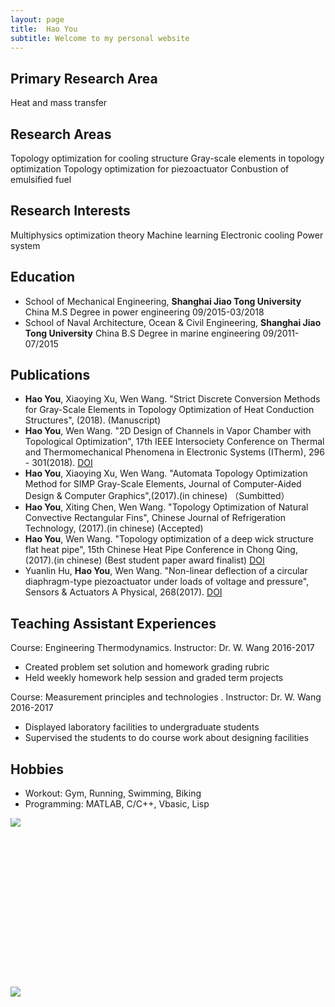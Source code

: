 ```yaml
---
layout: page
title:  Hao You
subtitle: Welcome to my personal website
---
```

## Primary Research Area
Heat and mass transfer

## Research Areas
Topology optimization for cooling structure
Gray-scale elements in topology optimization 
Topology optimization for piezoactuator
Conbustion of emulsified fuel

## Research Interests
Multiphysics optimization theory 
Machine learning
Electronic cooling
Power system

## Education
- School of Mechanical Engineering, **Shanghai Jiao Tong University**                          China
M.S Degree in power engineering                                                09/2015-03/2018 
- School of Naval Architecture, Ocean & Civil Engineering, **Shanghai Jiao Tong University**   China
B.S Degree in marine engineering                                               09/2011-07/2015

## Publications
- **Hao You**, Xiaoying Xu, Wen Wang. "Strict Discrete Conversion Methods for Gray-Scale Elements in Topology Optimization of Heat Conduction Structures", (2018). (Manuscript)
- **Hao You**, Wen Wang. "2D Design of Channels in Vapor Chamber with Topological Optimization", 17th IEEE Intersociety Conference on Thermal and Thermomechanical Phenomena in Electronic Systems (ITherm), 296	- 301(2018). <a href="https://ieeexplore.ieee.org/document/8419488/" target="_blank">DOI</a>
- **Hao You**, Xiaoying Xu, Wen Wang. "Automata Topology Optimization Method for SIMP Gray-Scale Elements, Journal of Computer-Aided Design & Computer Graphics",(2017).(in chinese) （Sumbitted）
- **Hao You**, Xiting Chen, Wen Wang. "Topology Optimization of Natural Convective Rectangular Fins", Chinese Journal of Refrigeration Technology, (2017).(in chinese) (Accepted)
- **Hao You**, Wen Wang. "Topology optimization of a deep wick structure flat heat pipe", 15th Chinese Heat Pipe Conference in Chong Qing,(2017).(in chinese) (Best student paper award finalist) <a href="http://news.cqu.edu.cn/newsv2/show-14-9387-1.html" target="_blank">DOI</a>
- Yuanlin Hu, **Hao You**, Wen Wang. "Non-linear deflection of a circular diaphragm-type piezoactuator under loads of voltage and pressure", Sensors & Actuators A Physical, 268(2017). <a href="https://www.sciencedirect.com/science/article/pii/S0924424717303527" target="_blank">DOI</a>

## Teaching Assistant Experiences
Course: Engineering Thermodynamics. Instructor: Dr. W. Wang                  2016-2017
- Created problem set solution and homework grading rubric
- Held weekly homework help session and graded term projects
 
Course: Measurement principles and technologies . Instructor: Dr. W. Wang                2016-2017
- Displayed laboratory facilities to undergraduate students
- Supervised the students to do course work about designing facilities

## Hobbies
- Workout: Gym, Running, Swimming, Biking
- Programming: MATLAB, C/C++, Vbasic, Lisp
<div class="row">
  <div class="col-lg-6 col-md-6 col-sm-6 col-xs-12">
    <div style="height: 270px;overflow: hidden;">
     <img src="../img/001.jpg" style="-webkit-transform: translateY(-10%);-ms-transform: translateY(-10%);-moz-transform: translateY(-10%);">
    </div>
  </div>
  <div class="col-lg-6 col-md-6 col-sm-6 col-xs-12">
    <img src="../img/002.jpg"> 
  </div>
</div>
